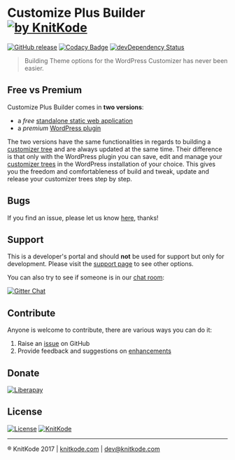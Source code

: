 # Customize Plus Builder [![by KnitKode](https://img.shields.io/badge/by-KnitKode-lightgrey.svg?style=social)]()

[![GitHub release](https://img.shields.io/github/release/knitkode/customize-plus-builder.svg)]()
[![Codacy Badge](https://api.codacy.com/project/badge/Grade/89ad12582c4a4f84aaa739b2b838b964)](https://www.codacy.com/app/knitkode/customize-plus-builder?utm_source=github.com&amp;utm_medium=referral&amp;utm_content=knitkode/customize-plus-builder&amp;utm_campaign=Badge_Grade)
[![devDependency Status](https://david-dm.org/knitkode/customize-plus-builder/dev-status.svg)](https://david-dm.org/knitkode/customize-plus-builder#info=devDependencies)

> Building Theme options for the WordPress Customizer has never been easier.


Free vs Premium
---------------
Customize Plus Builder comes in **two versions**:
* ‎a *free* [standalone static web application](https://knitkode.com/customize-plus-builder)
* ‎a *premium* [WordPress plugin](https://knitkode.com/products/customize-plus-builder)

The two versions have the same functionalities in regards to building a [customizer tree](https://knitkode.com/customize-plus-builder#customizer-tree) and are always updated at the same time. Their difference is that only with the WordPress plugin you can save, edit and manage your [customizer trees](https://knitkode.com/customize-plus-builder#tree-manager) in the WordPress installation of your choice. This gives you the freedom and comfortableness of build and tweak, update and release your customizer trees step by step.


Bugs
---------------
If you find an issue, please let us know [here](https://github.com/knitkode/customize-plus-builder/issues?state=open), thanks!


Support
---------------
This is a developer's portal and should **not** be used for support but only for development. Please visit the [support page](https://knitkode.com/support) to see other options.

You can also try to see if someone is in our [chat room](https://gitter.im/knitkode/customize-plus-builder):

[![Gitter Chat](http://img.shields.io/badge/GITTER-JOIN%20CHAT-1DCE73.svg)](https://gitter.im/knitkode/customize-plus-builder)


Contribute
---------------
Anyone is welcome to contribute, there are various ways you can do it:

1. Raise an [issue](https://github.com/knitkode/customize-plus-builder/issues) on GitHub
2. Provide feedback and suggestions on [enhancements](https://github.com/knitkode/customize-plus-builder/issues?direction=desc&labels=Enhancement&page=1&sort=created&state=open)


Donate
---------------
[![Liberapay](https://img.shields.io/liberapay/KnitKode/receives.svg)](https://liberapay.com/KnitKode/donate)


License
---------------
 [![License](https://img.shields.io/badge/license-MIT-blue.svg)](http://doge.mit-license.org) [![KnitKode](https://img.shields.io/badge/%C2%A9KnitKode-2017-blue.svg)](https://knitkode.com)


---------------
:registered: KnitKode 2017 | [knitkode.com](https://knitkode.com) | dev@knitkode.com
